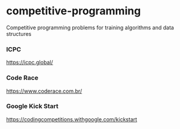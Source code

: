 # competitive-programming  
Competitive programming problems for training algorithms and data structures  

### ICPC   
https://icpc.global/  
 
### Code Race  
https://www.coderace.com.br/  

### Google Kick Start  
https://codingcompetitions.withgoogle.com/kickstart
